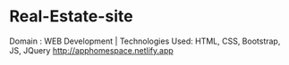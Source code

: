 # Real-Estate-site
Domain : WEB Development | Technologies Used: HTML, CSS, Bootstrap, JS, JQuery
http://apphomespace.netlify.app
